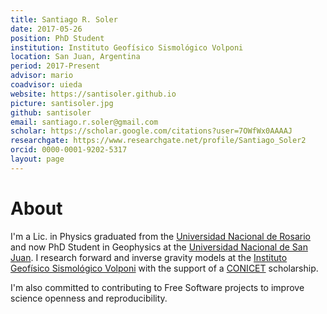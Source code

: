 ```yaml
---
title: Santiago R. Soler
date: 2017-05-26
position: PhD Student
institution: Instituto Geofísico Sismológico Volponi
location: San Juan, Argentina
period: 2017-Present
advisor: mario
coadvisor: uieda
website: https://santisoler.github.io
picture: santisoler.jpg
github: santisoler
email: santiago.r.soler@gmail.com
scholar: https://scholar.google.com/citations?user=7OWfWx0AAAAJ
researchgate: https://www.researchgate.net/profile/Santiago_Soler2
orcid: 0000-0001-9202-5317
layout: page
---
```


# About

I'm a Lic. in Physics graduated from the
[Universidad Nacional de Rosario](https://www.unr.edu.ar)
and now PhD Student in Geophysics at the
[Universidad Nacional de San Juan](https://www.unsj.edu.ar).
I research forward and inverse gravity models at the
[Instituto Geofísico Sismológico Volponi](https://igsv.unsj.edu.ar)
with the support of a [CONICET](https://www.conicet.gov.ar) scholarship.

I'm also committed to contributing to Free Software projects to
improve science openness and reproducibility.
